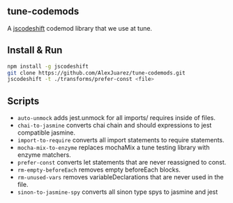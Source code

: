 ## tune-codemods

A [jscodeshift](https://github.com/facebook/jscodeshift) codemod library that we use at tune.
## Install & Run

```sh
npm install -g jscodeshift
git clone https://github.com/AlexJuarez/tune-codemods.git
jscodeshift -t ./transforms/prefer-const <file>
```

## Scripts

- `auto-unmock` adds jest.unmock for all imports/ requires inside of files.
- `chai-to-jasmine` converts chai chain and should expressions to jest compatible jasmine.
- `import-to-require` converts all import statements to require statements.
- `mocha-mix-to-enzyme` replaces mochaMix a tune testing library with enzyme matchers.
- `prefer-const` converts let statements that are never reassigned to const.
- `rm-empty-beforeEach` removes empty beforeEach blocks.
- `rm-unused-vars` removes variableDeclarations that are never used in the file.
- `sinon-to-jasmine-spy` converts all sinon type spys to jasmine and jest
